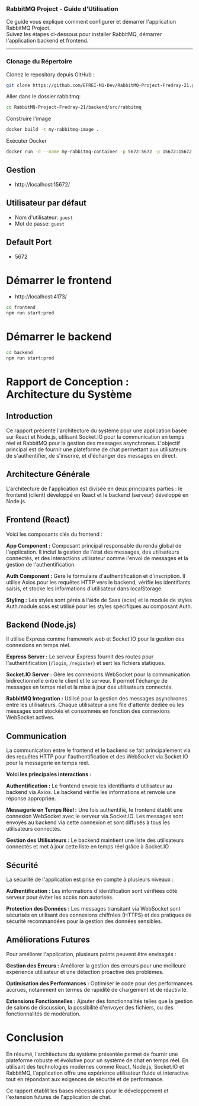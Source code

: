 ### RabbitMQ Project - Guide d'Utilisation

Ce guide vous explique comment configurer et démarrer l'application RabbitMQ Project.  
Suivez les étapes ci-dessous pour installer RabbitMQ, démarrer l'application backend et frontend.

---

### Clonage du Répertoire

Clonez le repository depuis GitHub :

```bash
git clone https://github.com/EFREI-M1-Dev/RabbitMQ-Project-Fredray-21.git
```

Aller dans le dossier rabbitmq:
```bash
cd RabbitMQ-Project-Fredray-21/backend/src/rabbitmq
```

Construire l'image
```bash
docker build -t my-rabbitmq-image .
```

Exécuter Docker
```bash
docker run -d --name my-rabbitmq-container -p 5672:5672 -p 15672:15672 my-rabbitmq-image
```



## Gestion
- http://localhost:15672/


## Utilisateur par défaut
- Nom d'utilisateur: `guest`
- Mot de passe: `guest`


## Default Port
- 5672


# Démarrer le frontend
- http://localhost:4173/
```bash
cd frontend
npm run start:prod
```


# Démarrer le backend
```bash
cd backend
npm run start:prod
```

# Rapport de Conception : Architecture du Système
## Introduction
Ce rapport présente l'architecture du système pour une application basée sur React et Node.js, utilisant Socket.IO pour la communication en temps réel et RabbitMQ pour la gestion des messages asynchrones. L'objectif principal est de fournir une plateforme de chat permettant aux utilisateurs de s'authentifier, de s'inscrire, et d'échanger des messages en direct.

## Architecture Générale
L'architecture de l'application est divisée en deux principales parties : le frontend (client) développé en React et le backend (serveur) développé en Node.js.

## Frontend (React)
Voici les composants clés du frontend :

**App Component :** Composant principal responsable du rendu global de l'application. Il inclut la gestion de l'état des messages, des utilisateurs connectés, et des interactions utilisateur comme l'envoi de messages et la gestion de l'authentification.

**Auth Component :** Gère le formulaire d'authentification et d'inscription. Il utilise Axios pour les requêtes HTTP vers le backend, vérifie les identifiants saisis, et stocke les informations d'utilisateur dans localStorage.

**Styling :** Les styles sont gérés à l'aide de Sass (scss) et le module de styles Auth.module.scss est utilisé pour les styles spécifiques au composant Auth.

## Backend (Node.js)
Il utilise Express comme framework web et Socket.IO pour la gestion des connexions en temps réel.

**Express Server :** Le serveur Express fournit des routes pour l'authentification (`/login`, `/register`) et sert les fichiers statiques.

**Socket.IO Server :** Gère les connexions WebSocket pour la communication bidirectionnelle entre le client et le serveur. Il permet l'échange de messages en temps réel et la mise à jour des utilisateurs connectés.

**RabbitMQ Integration :** Utilisé pour la gestion des messages asynchrones entre les utilisateurs. Chaque utilisateur a une file d'attente dédiée où les messages sont stockés et consommés en fonction des connexions WebSocket actives.

## Communication
La communication entre le frontend et le backend se fait principalement via des requêtes HTTP pour l'authentification et des WebSocket via Socket.IO pour la messagerie en temps réel. 

**Voici les principales interactions :**

**Authentification :** Le frontend envoie les identifiants d'utilisateur au backend via Axios. Le backend vérifie les informations et renvoie une réponse appropriée.

**Messagerie en Temps Réel :** Une fois authentifié, le frontend établit une connexion WebSocket avec le serveur via Socket.IO. Les messages sont envoyés au backend via cette connexion et sont diffusés à tous les utilisateurs connectés.

**Gestion des Utilisateurs :** Le backend maintient une liste des utilisateurs connectés et met à jour cette liste en temps réel grâce à Socket.IO.

## Sécurité
La sécurité de l'application est prise en compte à plusieurs niveaux :

**Authentification :** Les informations d'identification sont vérifiées côté serveur pour éviter les accès non autorisés.

**Protection des Données :** Les messages transitant via WebSocket sont sécurisés en utilisant des connexions chiffrées (HTTPS) et des pratiques de sécurité recommandées pour la gestion des données sensibles.

## Améliorations Futures
Pour améliorer l'application, plusieurs points peuvent être envisagés :

**Gestion des Erreurs :** Améliorer la gestion des erreurs pour une meilleure expérience utilisateur et une détection proactive des problèmes.

**Optimisation des Performances :** Optimiser le code pour des performances accrues, notamment en termes de rapidité de chargement et de réactivité.

**Extensions Fonctionnelles :** Ajouter des fonctionnalités telles que la gestion de salons de discussion, la possibilité d'envoyer des fichiers, ou des fonctionnalités de modération.

# Conclusion
En résumé, l'architecture du système présentée permet de fournir une plateforme robuste et évolutive pour un système de chat en temps réel. En utilisant des technologies modernes comme React, Node.js, Socket.IO et RabbitMQ, l'application offre une expérience utilisateur fluide et interactive tout en répondant aux exigences de sécurité et de performance.

Ce rapport établit les bases nécessaires pour le développement et l'extension futures de l'application de chat.